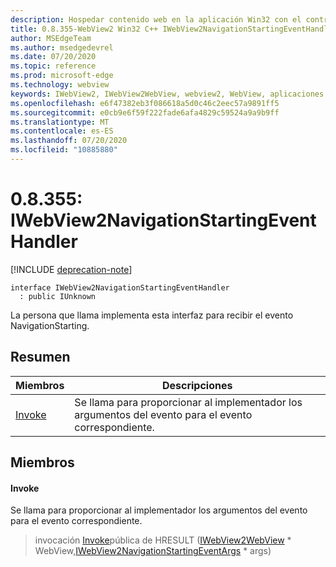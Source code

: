 ```yaml
---
description: Hospedar contenido web en la aplicación Win32 con el control Microsoft Edge WebView2
title: 0.8.355-WebView2 Win32 C++ IWebView2NavigationStartingEventHandler
author: MSEdgeTeam
ms.author: msedgedevrel
ms.date: 07/20/2020
ms.topic: reference
ms.prod: microsoft-edge
ms.technology: webview
keywords: IWebView2, IWebView2WebView, webview2, WebView, aplicaciones Win32, Win32, Edge
ms.openlocfilehash: e6f47382eb3f086618a5d0c46c2eec57a9891ff5
ms.sourcegitcommit: e0cb9e6f59f222fade6afa4829c59524a9a9b9ff
ms.translationtype: MT
ms.contentlocale: es-ES
ms.lasthandoff: 07/20/2020
ms.locfileid: "10885880"
---
```

# 0.8.355: IWebView2NavigationStartingEventHandler 

[!INCLUDE [deprecation-note](../../includes/deprecation-note.md)]

```
interface IWebView2NavigationStartingEventHandler
  : public IUnknown
```

La persona que llama implementa esta interfaz para recibir el evento NavigationStarting.

## Resumen

 Miembros                        | Descripciones
--------------------------------|---------------------------------------------
[Invoke](#invoke) | Se llama para proporcionar al implementador los argumentos del evento para el evento correspondiente.

## Miembros

#### Invoke 

Se llama para proporcionar al implementador los argumentos del evento para el evento correspondiente.

> invocación [Invoke](#invoke)pública de HRESULT ([IWebView2WebView](IWebView2WebView.md) * WebView,[IWebView2NavigationStartingEventArgs](IWebView2NavigationStartingEventArgs.md) * args)

